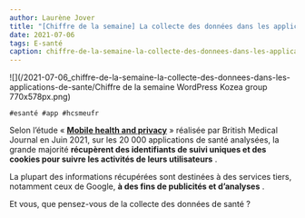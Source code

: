 ```yaml
---
author: Laurène Jover
title: "[Chiffre de la semaine] La collecte des données dans les applications de santé."
date: 2021-07-06
tags: E-santé
caption: chiffre-de-la-semaine-la-collecte-des-donnees-dans-les-applications-de-sante.webp
---
```


![](/2021-07-06_chiffre-de-la-semaine-la-collecte-des-donnees-dans-les-applications-de-sante/Chiffre de la semaine WordPress Kozea group 770x578px.png)

    #esanté #app #hcsmeufr

Selon l’étude «
[**Mobile health and privacy**](https://www.bmj.com/content/373/bmj.n1248)
» réalisée par British Medical Journal en Juin 2021, sur les 20 000 applications de santé analysées, la grande majorité
**récupèrent des identifiants de suivi uniques et des cookies pour suivre les activités de leurs utilisateurs**
.

La plupart des informations récupérées sont destinées à des services tiers, notamment ceux de Google,
**à des fins de publicités et d’analyses**
.

Et vous, que pensez-vous de la collecte des données de santé ?
